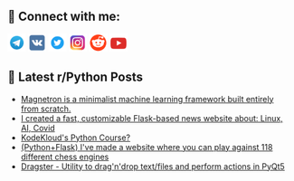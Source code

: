 ## 🔎 Connect with me:
[<img src="https://github.com/bullbesh/bullbesh/blob/main/images/Telegram.png" width="32" height="32" />](https://t.me/bullbesh)
[<img src="https://github.com/bullbesh/bullbesh/blob/main/images/VK.png" width="32" height="32" />](https://vk.com/bullbesh)
[<img src="https://github.com/bullbesh/bullbesh/blob/main/images/Twitter.png" width="32" height="32" />](https://twitter.com/bullbesh1)
[<img src="https://github.com/bullbesh/bullbesh/blob/main/images/Instagram.png" width="32" height="32" />](https://www.instagram.com/bullbesh)
[<img src="https://github.com/bullbesh/bullbesh/blob/main/images/Reddit.png" width="32" height="32" />](https://www.reddit.com/user/bullbesh)
[<img src="https://github.com/bullbesh/bullbesh/blob/main/images/YouTube.png" width="32" height="32" />](https://www.youtube.com/channel/UCtfjRs6uzgq5mfm8S06WTcg)

## 📕 Latest r/Python Posts
<!-- BLOG-POST-LIST:START -->
- [Magnetron is a minimalist machine learning framework built entirely from scratch.](https://www.reddit.com/r/Python/comments/1i63rmk/magnetron_is_a_minimalist_machine_learning/)
- [I created a fast, customizable Flask-based news website about: Linux, AI, Covid](https://www.reddit.com/r/Python/comments/1i61869/i_created_a_fast_customizable_flaskbased_news/)
- [KodeKloud&#39;s Python Course?](https://www.reddit.com/r/Python/comments/1i5z7fg/kodeklouds_python_course/)
- [&lpar;Python+Flask&rpar; I&#39;ve made a website where you can play against 118 different chess engines](https://www.reddit.com/r/Python/comments/1i5y8zg/pythonflask_ive_made_a_website_where_you_can_play/)
- [Dragster - Utility to drag&#39;n&#39;drop text/files and perform actions in PyQt5](https://www.reddit.com/r/Python/comments/1i5x9qr/dragster_utility_to_dragndrop_textfiles_and/)
<!-- BLOG-POST-LIST:END -->
